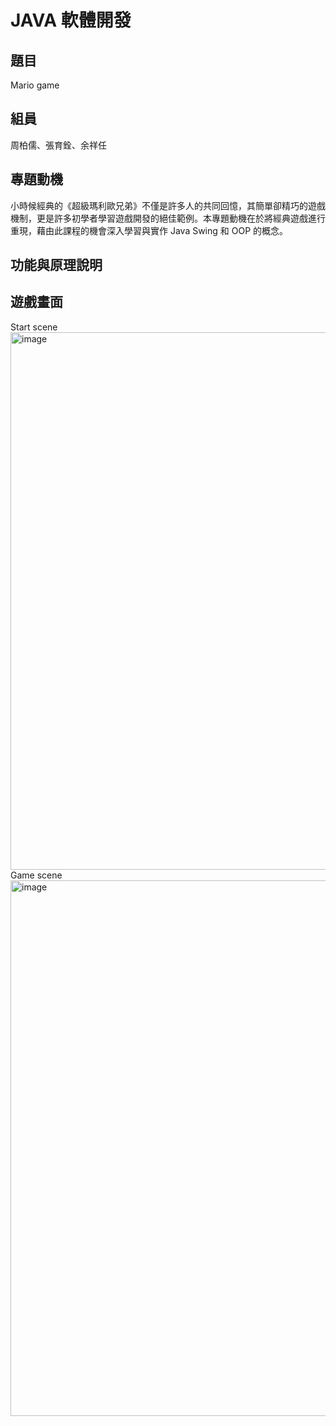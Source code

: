 # JAVA 軟體開發

## 題目
Mario game

## 組員
周柏儒、張育銓、余祥任

## 專題動機
小時候經典的《超級瑪利歐兄弟》不僅是許多人的共同回憶，其簡單卻精巧的遊戲機制，更是許多初學者學習遊戲開發的絕佳範例。本專題動機在於將經典遊戲進行重現，藉由此課程的機會深入學習與實作 Java Swing 和 OOP 的概念。
## 功能與原理說明

## 遊戲畫面
Start scene
<img width="1284" height="860" alt="image" src="https://github.com/user-attachments/assets/3ce3a37d-2135-4f47-82fe-98ef19f773da" />
Game scene
<img width="1283" height="857" alt="image" src="https://github.com/user-attachments/assets/ba0c7ed6-f759-49e2-92ae-62e3919fa393" />
